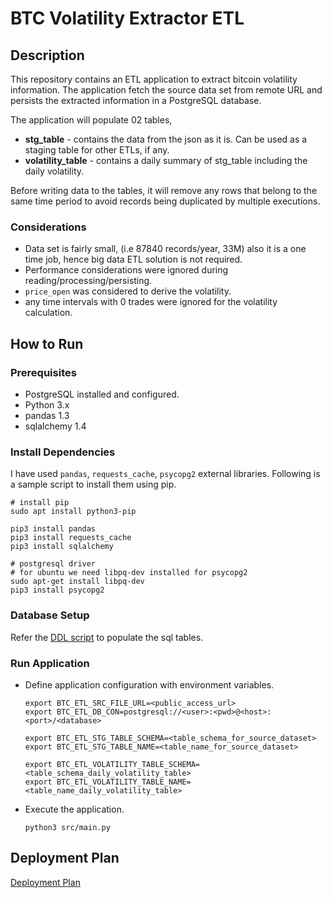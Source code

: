 # BTC Volatility Extractor ETL

## Description

This repository contains an ETL application to extract bitcoin volatility information.
The application fetch the source data set from remote URL and persists the extracted information in a PostgreSQL database. 

The application will populate 02 tables,
- **stg_table** - contains the data from the json as it is. Can be used as a staging table for other ETLs, if any.
- **volatility_table** - contains a daily summary of stg_table including the daily volatility.

Before writing data to the tables, it will remove any rows that belong to the same time period to avoid records being duplicated by multiple executions.

### Considerations

- Data set is fairly small, (i.e 87840 records/year, 33M) also it is a one time job, hence big data ETL solution is not required.
- Performance considerations were ignored during reading/processing/persisting.
- `price_open` was considered to derive the volatility.
- any time intervals with 0 trades were ignored for the volatility calculation.


## How to Run

### Prerequisites

- PostgreSQL installed and configured.
- Python 3.x
- pandas 1.3
- sqlalchemy 1.4

### Install Dependencies

I have used `pandas`, `requests_cache`, `psycopg2` external libraries. Following is a sample script to install them
using pip.

```
# install pip
sudo apt install python3-pip

pip3 install pandas
pip3 install requests_cache
pip3 install sqlalchemy

# postgresql driver
# for ubuntu we need libpq-dev installed for psycopg2
sudo apt-get install libpq-dev
pip3 install psycopg2

```

### Database Setup

Refer the [DDL script](/sql_ddl/ddl.sql) to populate the sql tables.

### Run Application

- Define application configuration with environment variables.
  
  ```
  export BTC_ETL_SRC_FILE_URL=<public_access_url>
  export BTC_ETL_DB_CON=postgresql://<user>:<pwd>@<host>:<port>/<database>

  export BTC_ETL_STG_TABLE_SCHEMA=<table_schema_for_source_dataset>
  export BTC_ETL_STG_TABLE_NAME=<table_name_for_source_dataset>
  
  export BTC_ETL_VOLATILITY_TABLE_SCHEMA=<table_schema_daily_volatility_table>
  export BTC_ETL_VOLATILITY_TABLE_NAME=<table_name_daily_volatility_table>
  
  ```
- Execute the application.
    ```
    python3 src/main.py
    ```

## Deployment Plan

[Deployment Plan](DeploymentPlan.md)

